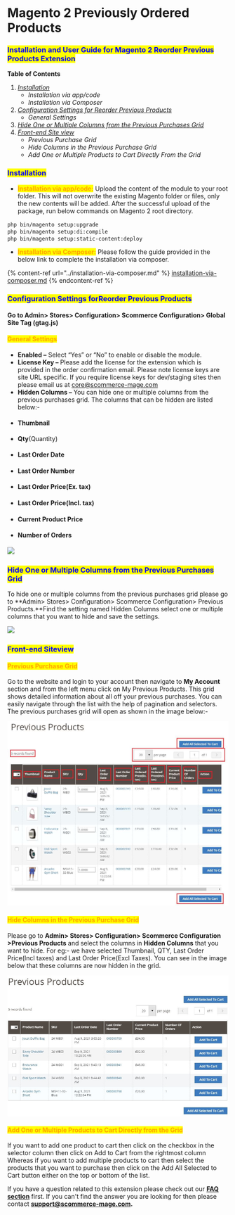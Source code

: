 # Magento 2 Previously Ordered Products

### <mark style="color:blue;">Installation and User Guide for Magento 2 Reorder Previous Products Extension</mark>

**Table of Contents**

1. [_Installation_ ](magento-2-previously-ordered-products.md#\_toc\_250007)
   * _Installation via app/code_&#x20;
   * _Installation via Composer_
2. [_Configuration Settings for Reorder Previous Products_ ](magento-2-previously-ordered-products.md#\_toc\_250006)
   * _General Settings_&#x20;
3. [_Hide One or Multiple Columns from the Previous Purchases Grid_](magento-2-previously-ordered-products.md#\_toc\_250004)
4. [_Front-end Site view_ ](magento-2-previously-ordered-products.md#\_toc\_250003)
   * _Previous Purchase Grid_&#x20;
   * _Hide Columns in the Previous Purchase Grid_&#x20;
   * _Add One or Multiple Products to Cart Directly From the Grid_&#x20;

### <mark style="color:blue;">Installation</mark> <a href="#_toc_250007" id="_toc_250007"></a>

* <mark style="color:orange;">**Installation via app/code:**</mark> Upload the content of the module to your root folder. This will not overwrite the existing Magento folder or files, only the new contents will be added. After the successful upload of the package, run below commands on Magento 2 root directory.

```
php bin/magento setup:upgrade
php bin/magento setup:di:compile
php bin/magento setup:static-content:deploy
```

* <mark style="color:orange;">**Installation via Composer:**</mark> Please follow the guide provided in the below link to complete the installation via composer.

{% content-ref url="../installation-via-composer.md" %}
[installation-via-composer.md](../installation-via-composer.md)
{% endcontent-ref %}

### <mark style="color:blue;">Configuration Settings forReorder Previous Products</mark> <a href="#_toc_250006" id="_toc_250006"></a>

#### Go to Admin> Stores> Configuration> Scommerce Configuration> Global Site Tag (gtag.js)

#### <mark style="color:orange;">General Settings</mark> <a href="#_toc_250005" id="_toc_250005"></a>

* **Enabled –** Select “Yes” or “No” to enable or disable the module.
* **License Key –** Please add the license for the extension which is provided in the order confirmation email. Please note license keys are site URL specific. If you require license keys for dev/staging sites then please email us at [core@scommerce-mage.com](mailto:core@scommerce-mage.com)
* **Hidden Columns –** You can hide one or multiple columns from the previous purchases grid. The columns that can be hidden are listed below:-                                                                                                &#x20;
* #### Thumbnail
* **Qty**(Quantity)
* #### Last Order Date
* #### Last Order Number
* #### Last Order Price(Ex. tax)
* #### Last Order Price(Incl. tax)
* #### Current Product Price
* #### Number of Orders

![](../../.gitbook/assets/reorder\_general.jpg)

### <mark style="color:blue;">Hide One or Multiple Columns from the Previous Purchases Grid</mark> <a href="#_toc_250004" id="_toc_250004"></a>

To hide one or multiple columns from the previous purchases grid please go to **Admin> Stores> Configuration> Scommerce Configuration> Previous Products.**Find the setting named Hidden Columns select one or multiple columns that you want to hide and save the settings.

![](../../.gitbook/assets/reorder\_general2.jpg)

### <mark style="color:blue;">Front-end Siteview</mark> <a href="#_toc_250003" id="_toc_250003"></a>

#### <mark style="color:orange;">Previous Purchase Grid</mark> <a href="#_toc_250002" id="_toc_250002"></a>

Go to the website and login to your account then navigate to **My Account** section and from the left menu click on My Previous Products. This grid shows detailed information about all off your previous purchases. You can easily navigate through the list with the help of pagination and selectors. The previous purchases grid will open as shown in the image below:-

![](<../../.gitbook/assets/3 (58)>)

#### <mark style="color:orange;">Hide Columns in the Previous Purchase Grid</mark> <a href="#_toc_250001" id="_toc_250001"></a>

Please go to **Admin> Stores> Configuration> Scommerce Configuration >Previous Products** and select the columns in **Hidden Columns** that you want to hide. For eg:- we have selected Thumbnail, QTY, Last Order Price(Incl taxes) and Last Order Price(Excl Taxes). You can see in the image below that these columns are now hidden in the grid.

![](<../../.gitbook/assets/4 (44)>)

#### <mark style="color:orange;">Add One or Multiple Products to Cart Directly from the Grid</mark> <a href="#_toc_250000" id="_toc_250000"></a>

If you want to add one product to cart then click on the checkbox in the selector column then click on Add to Cart from the rightmost column Whereas if you want to add multiple products to cart then select the products that you want to purchase then click on the Add All Selected to Cart button either on the top or bottom of the list.

If you have a question related to this extension please check out our [**FAQ section**](https://www.scommerce-mage.com/magento2-reorder-previous-products.html#faq) first. If you can't find the answer you are looking for then please contact [**support@scommerce-mage.com**](mailto:core@scommerce-mage.com)**.**
